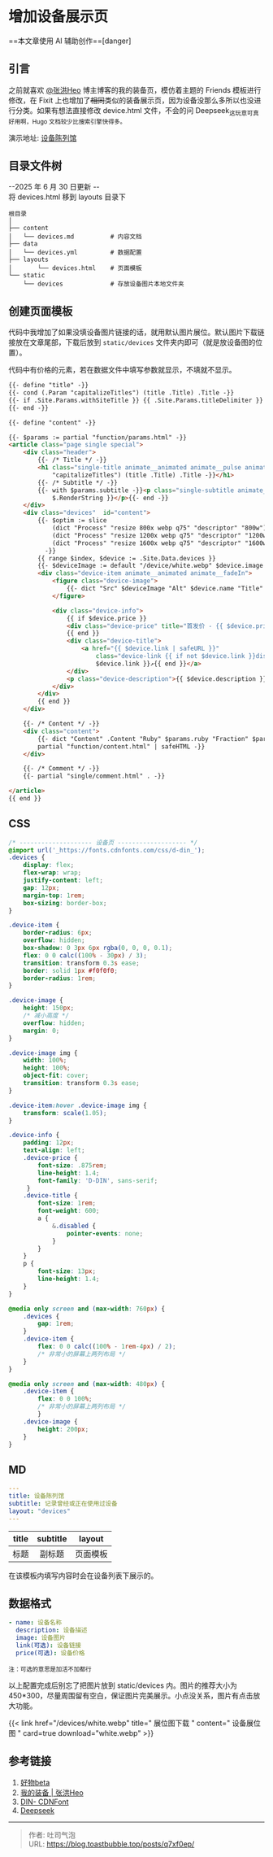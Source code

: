 # 增加设备展示页


<!--more-->

==本文章使用 AI 辅助创作==[danger]

## 引言
之前就喜欢 [@张洪Heo](https://blog.zhheo.com/equipment/) 博主博客的我的装备页，模仿着主题的 Friends 模板进行修改，在 Fixit 上也增加了~~相同~~类似的装备展示页，因为设备没那么多所以也没进行分类。如果有想法直接修改 device.html 文件，不会的问 Deepseek<sub>这玩意可真好用啊，Hugo 文档较少比搜索引擎快得多。</sub>

演示地址: [设备陈列馆](/devices)

## 目录文件树
--2025 年 6 月 30 日更新 --  
将 devices.html 移到 layouts 目录下

``` { title="文件树状图"}
根目录
│
├── content
│   └── devices.md          # 内容文档
├── data
│   └── devices.yml         # 数据配置
├── layouts
│       └── devices.html    # 页面模板
└── static
    └── devices             # 存放设备图片本地文件夹
```

## 创建页面模板
代码中我增加了如果没填设备图片链接的话，就用默认图片展位。默认图片下载链接放在文章尾部，下载后放到 `static/devices` 文件夹内即可（就是放设备图的位置）。

代码中有价格的元素，若在数据文件中填写参数就显示，不填就不显示。
```html {title="layout/page/devices.html"}
{{- define "title" -}}
{{- cond (.Param "capitalizeTitles") (title .Title) .Title -}}
{{- if .Site.Params.withSiteTitle }} {{ .Site.Params.titleDelimiter }} {{ .Site.Title }}{{- end -}}
{{- end -}}

{{- define "content" -}}

{{- $params := partial "function/params.html" -}}
<article class="page single special">
    <div class="header">
        {{- /* Title */ -}}
        <h1 class="single-title animate__animated animate__pulse animate__faster">{{- cond (.Param
            "capitalizeTitles") (title .Title) .Title -}}</h1>
        {{- /* Subtitle */ -}}
        {{- with $params.subtitle -}}<p class="single-subtitle animate__animated animate__fadeIn">{{ . |
            $.RenderString }}</p>{{- end -}}
    </div>
    <div class="devices"  id="content">
        {{- $optim := slice 
            (dict "Process" "resize 800x webp q75" "descriptor" "800w")
            (dict "Process" "resize 1200x webp q75" "descriptor" "1200w")
            (dict "Process" "resize 1600x webp q75" "descriptor" "1600w")
          -}}
        {{ range $index, $device := .Site.Data.devices }}
        {{- $deviceImage := default "/device/white.webp" $device.image -}}
        <div class="device-item animate__animated animate__fadeIn">
            <figure class="device-image">
                {{- dict "Src" $deviceImage "Alt" $device.name "Title" $device.description "Caption" $device.name "Loading" "lazy" "Linked" true "OptimConfig" $optim | partial "plugin/image.html" -}}
            </figure>

            <div class="device-info">
                {{ if $device.price }}
                <div class="device-price" title="首发价 - {{ $device.price}}">{{ $device.price}}</div>
                {{ end }}
                <div class="device-title">
                    <a href="{{ $device.link | safeURL }}"
                        class="device-link {{ if not $device.link }}disabled{{ end }}">{{ $device.name}} {{ if
                        $device.link }}↗{{ end }}</a>
                </div>
                <p class="device-description">{{ $device.description }}</p>
            </div>
        </div>
        {{ end }}
    </div>

    {{- /* Content */ -}}
    <div class="content">
        {{- dict "Content" .Content "Ruby" $params.ruby "Fraction" $params.fraction "Fontawesome" $params.fontawesome |
        partial "function/content.html" | safeHTML -}}
    </div>

    {{- /* Comment */ -}}
    {{- partial "single/comment.html" . -}}

</article>
{{ end }}
```

## CSS
```SCSS {title="assest/css/_custom.scss中添加"}
/* -------------------- 设备页 ------------------- */
@import url('_https://fonts.cdnfonts.com/css/d-din_');
.devices {
    display: flex;
    flex-wrap: wrap;
    justify-content: left;
    gap: 12px;
    margin-top: 1rem;
    box-sizing: border-box;
}

.device-item {
    border-radius: 6px;
    overflow: hidden;
    box-shadow: 0 3px 6px rgba(0, 0, 0, 0.1);
    flex: 0 0 calc((100% - 30px) / 3);
    transition: transform 0.3s ease;
    border: solid 1px #f0f0f0;
    border-radius: 1rem;
}

.device-image {
    height: 150px;
    /* 减小高度 */
    overflow: hidden;
    margin: 0;
}

.device-image img {
    width: 100%;
    height: 100%;
    object-fit: cover;
    transition: transform 0.3s ease;
}

.device-item:hover .device-image img {
    transform: scale(1.05);
}

.device-info {
    padding: 12px;
    text-align: left;
	.device-price {
		font-size: .875rem;
		line-height: 1.4;
		font-family: 'D-DIN', sans-serif;
	 }
	.device-title {
	    font-size: 1rem;
	    font-weight: 600;
	    a {
	        &.disabled {
	            pointer-events: none;
	        }
	    }
	}
    p {
        font-size: 13px;
        line-height: 1.4;
    }
}

@media only screen and (max-width: 760px) {
	.devices {
        gap: 1rem;
	}
    .device-item {
		flex: 0 0 calc((100% - 1rem-4px) / 2);
	    /* 非常小的屏幕上两列布局 */
    }
}

@media only screen and (max-width: 480px) {
	.device-item {
        flex: 0 0 100%;
        /* 非常小的屏幕上两列布局 */
        }
    .device-image {
        height: 200px;
    }
}

```

## MD
```yaml {title="content/devices.md"}
---
title: 设备陈列馆
subtitle: 记录曾经或正在使用过设备
layout: "devices"
---
```

| title | subtitle | layout |
| :---: | :------: | :----: |
|  标题   |   副标题    |  页面模板  |

在该模板内填写内容时会在设备列表下展示的。
## 数据格式
```yaml {title="data/devices.yml"}
- name: 设备名称
  description: 设备描述
  image: 设备图片
  link(可选): 设备链接
  price(可选): 设备价格
```
<sub>注：可选的意思是加活不加都行</sub>

以上配置完成后别忘了把图片放到 static/devices 内。图片的推荐大小为 450*300，尽量周围留有空白，保证图片完美展示。小点没关系，图片有点击放大功能。

{{< link href="/devices/white.webp" title=" 展位图下载 " content=" 设备展位图 " card=true download="white.webp" >}}

## 参考链接

1. [好物beta](https://www.eallion.com/goods/)
2. [我的装备 \| 张洪Heo](https://blog.zhheo.com/equipment/)
3. [DIN- CDNFont](https://www.cdnfonts.com/d-din.font?__cf_chl_rt_tk=nzoRSStBfMypN47isN61eMWawNeHcy8.CopGOguj1xY-1743081133-1.0.1.1-69LlfaZhF0D42wp0OyGq0SLegJwnQdLdxinvpahQRbY)
4. [Deepseek](https://www.deepseek.com)

---

> 作者: 吐司气泡  
> URL: https://blog.toastbubble.top/posts/q7xf0ep/  

